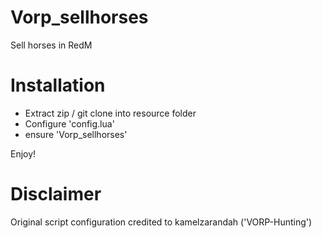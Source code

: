 # Vorp_sellhorses
Sell horses in RedM

# Installation

- Extract zip / git clone into resource folder
- Configure 'config.lua'
- ensure 'Vorp_sellhorses'

Enjoy!

# Disclaimer

Original script configuration credited to kamelzarandah ('VORP-Hunting')
